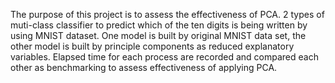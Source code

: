 The purpose of this project is to assess the effectiveness of PCA. 2 types of muti-class classifier to predict which of the ten digits is being written
by using MNIST dataset. One model is built by original MNIST data set, the other model is built by principle components as reduced explanatory variables.
Elapsed time for each process are recorded and compared each other as benchmarking to assess effectiveness of applying PCA.

